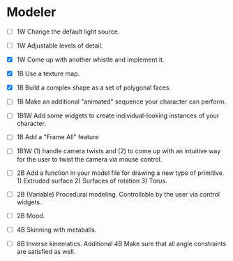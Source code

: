 # Modeler

- [ ] 1W Change the default light source.

- [ ] 1W Adjustable levels of detail.

- [x] 1W Come up with another whistle and implement it.

- [x] 1B Use a texture map.

- [x] 1B Build a complex shape as a set of polygonal faces.

- [ ] 1B Make an additional "animated" sequence your character can perform.

- [ ] 1B1W Add some widgets to create individual-looking instances of your character.

- [ ] 1B Add a "Frame All" feature

- [ ] 1B1W (1) handle camera twists and (2) to come up with an intuitive way for the user to twist the camera via mouse control.

- [ ] 2B Add a function in your model file for drawing a new type of primitive. 1) Extruded surface 2) Surfaces of rotation 3) Torus.

- [ ] 2B (Variable) Procedural modeling. Controllable by the user via control widgets.

- [ ] 2B Mood.

- [ ] 4B Skinning with metaballs.

- [ ] 8B Inverse kinematics. Additional 4B Make sure that all angle constraints are satisfied as well.